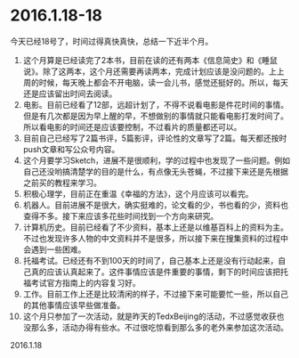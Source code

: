 2016.1.18-18
============
今天已经18号了，时间过得真快真快，总结一下近半个月。

1. 这个月算是已经读完了2本书，目前在读的还有两本《信息简史》和《睡鼠说》。除了这两本，这个月还需要再读两本，完成计划应该是没问题的。上上周的时候，每天晚上都会不开电脑，读一会儿书，感觉还挺好的。所以，每天还是应该留出时间去阅读。
2. 电影。目前已经看了12部，远超计划了，不得不说看电影是件花时间的事情。但是有几次都是因为早上醒的早，不想做别的事情就只能看电影打发时间了。所以看电影的时间还是应该要控制，不过看片的质量都还可以。
3. 目前自己已经写了2篇书评，5篇影评，评论性的文章写了2篇。每天都还按时push文章和写公众号内容。
4. 这个月要学习Sketch，进展不是很顺利，学的过程中也发现了一些问题。例如自己还没哟搞清楚学的目的是什么，有点像无头苍蝇，不过接下来还是先根据之前买的教程来学习。
5. 积极心理学，目前正在重温《幸福的方法》，这个月应该可以看完。
6. 机器人。目前进展不是很大，确实挺难的，论文看的少，书也看的少，资料也查得不多。接下来应该多花些时间找到一个方向来研究。
7. 计算机历史。目前已经看了不少资料，基本上还是以维基百科上的资料为主。不过也发现许多人物的中文资料并不是很多，所以接下来在搜集资料的过程中会遇到一些困难。
8. 托福考试。已经还有不到100天的时间了，自己基本上还是没有行动起来，自己真的应该认真起来了。这件事情应该是件重要的事情，剩下的时间应该把托福考试官方指南上的内容复习好。
9. 工作。目前工作上还是比较清闲的样子，不过接下来可能要忙一些，所以自己的其他事情应该早些做准备。
10. 这个月只参加了一次活动，就是昨天的TedxBeijing的活动，不过感觉收获也没那么多，活动办得有些水。不过很吃惊看到那么多的老外来参加这次活动。

2016.1.18